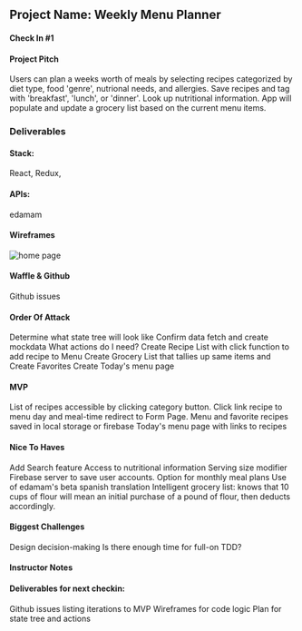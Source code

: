 ## Project Name: Weekly Menu Planner

#### Check In #1

#### Project Pitch
Users can plan a weeks worth of meals by selecting recipes categorized by diet type, food 'genre', nutrional needs, and allergies.
Save recipes and tag with 'breakfast', 'lunch', or 'dinner'.
Look up nutritional information.
App will populate and update a grocery list based on the current menu items.

### Deliverables

#### Stack:
React, Redux, 

#### APIs:
edamam

#### Wireframes
![home page](https://user-images.githubusercontent.com/33009555/40505409-4f38c64e-5f51-11e8-9a09-024cbe849cf9.png)

#### Waffle & Github
Github issues

#### Order Of Attack
Determine what state tree will look like
Confirm data fetch and create mockdata
What actions do I need?
Create Recipe List with click function to add recipe to Menu
Create Grocery List that tallies up same items and
Create Favorites
Create Today's menu page

#### MVP
List of recipes accessible by clicking category button.
Click link recipe to menu day and meal-time redirect to Form Page.
Menu and favorite recipes saved in local storage or firebase
Today's menu page with links to recipes

#### Nice To Haves
Add Search feature
Access to nutritional information
Serving size modifier
Firebase server to save user accounts.
Option for monthly meal plans
Use of edamam's beta spanish translation
Intelligent grocery list: knows that 10 cups of flour will mean an initial purchase of a pound of flour, then deducts accordingly.

#### Biggest Challenges
Design decision-making
Is there enough time for full-on TDD?

#### Instructor Notes

#### Deliverables for next checkin:
Github issues listing iterations to MVP
Wireframes for code logic
Plan for state tree and actions